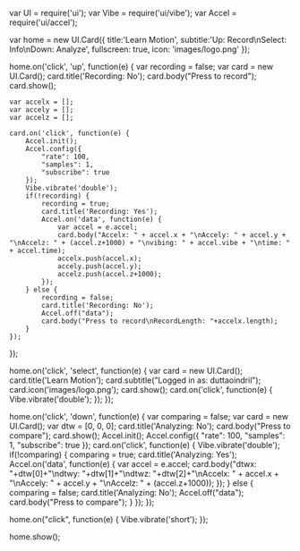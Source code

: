 var UI = require('ui');
var Vibe = require('ui/vibe');
var Accel = require('ui/accel');

var home = new UI.Card({
    title:'Learn Motion',
    subtitle:'Up: Record\nSelect: Info\nDown: Analyze',
    fullscreen: true,
    icon: 'images/logo.png'
});

home.on('click', 'up', function(e) {
    var recording = false;
    var card = new UI.Card();
    card.title('Recording: No');
    card.body("Press to record");
    card.show();

    var accelx = [];
    var accely = [];
    var accelz = [];

    card.on('click', function(e) {
        Accel.init();
        Accel.config({
            "rate": 100,
            "samples": 1,
            "subscribe": true
        });
        Vibe.vibrate('double');
        if(!recording) {
            recording = true;
            card.title('Recording: Yes');
            Accel.on('data', function(e) {
                var accel = e.accel;
                card.body("Accelx: " + accel.x + "\nAccely: " + accel.y + "\nAccelz: " + (accel.z+1000) + "\nvibing: " + accel.vibe + "\ntime: " + accel.time);
                accelx.push(accel.x);
                accely.push(accel.y);
                accelz.push(accel.z+1000);
            });
        } else {
            recording = false;
            card.title('Recording: No');
            Accel.off("data");
            card.body("Press to record\nRecordLength: "+accelx.length);
        }
    });
});

home.on('click', 'select', function(e) {
    var card = new UI.Card();
    card.title('Learn Motion');
    card.subtitle("Logged in as: duttaoindril");
    card.icon('images/logo.png');
    card.show();
    card.on('click', function(e) {
        Vibe.vibrate('double');
    });
});

home.on('click', 'down', function(e) {
    var comparing = false;
    var card = new UI.Card();
    var dtw = [0, 0, 0];
    card.title('Analyzing: No');
    card.body("Press to compare");
    card.show();
    Accel.init();
    Accel.config({
        "rate": 100,
        "samples": 1,
        "subscribe": true
    });
    card.on('click', function(e) {
        Vibe.vibrate('double');
        if(!comparing) {
            comparing = true;
            card.title('Analyzing: Yes');
            Accel.on('data', function(e) {
                var accel = e.accel;
                card.body("dtwx: "+dtw[0]+"\ndtwy: "+dtw[1]+"\ndtwz: "+dtw[2]+"\nAccelx: " + accel.x + "\nAccely: " + accel.y + "\nAccelz: " + (accel.z+1000));
            });
        } else {
            comparing = false;
            card.title('Analyzing: No');
            Accel.off("data");
            card.body("Press to compare");
        }
    });
});

home.on("click", function(e) {
   Vibe.vibrate('short');
});

home.show();
